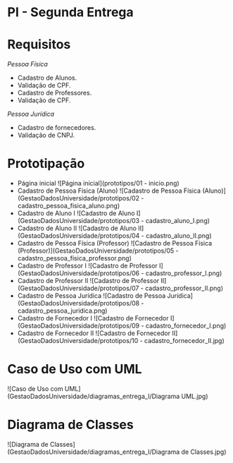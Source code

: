 # PI - Segunda Entrega
# Requisitos
_Pessoa Física_
- Cadastro de Alunos.
- Validação de CPF.
- Cadastro de Professores.
- Validação de CPF.

_Pessoa Jurídica_
- Cadastro de fornecedores.
- Validação de CNPJ.

# Prototipação
- Página inicial
![Página inicial](prototipos/01 - inicio.png)
- Cadastro de Pessoa Física (Aluno)
![Cadastro de Pessoa Física (Aluno)](GestaoDadosUniversidade/prototipos/02 - cadastro_pessoa_fisica_aluno.png)
- Cadastro de Aluno I
![Cadastro de Aluno I](GestaoDadosUniversidade/prototipos/03 - cadastro_aluno_I.png)
- Cadastro de Aluno II
![Cadastro de Aluno II](GestaoDadosUniversidade/prototipos/04 - cadastro_aluno_II.png)
- Cadastro de Pessoa Física (Professor)
![Cadastro de Pessoa Física (Professor)](GestaoDadosUniversidade/prototipos/05 - cadastro_pessoa_fisica_professor.png)
- Cadastro de Professor I
![Cadastro de Professor I](GestaoDadosUniversidade/prototipos/06 - cadastro_professor_I.png)
- Cadastro de Professor II
![Cadastro de Professor II](GestaoDadosUniversidade/prototipos/07 - cadastro_professor_II.png)
- Cadastro de Pessoa Jurídica
![Cadastro de Pessoa Jurídica](GestaoDadosUniversidade/prototipos/08 - cadastro_pessoa_juridica.png)
- Cadastro de Fornecedor I
![Cadastro de Fornecedor I](GestaoDadosUniversidade/prototipos/09 - cadastro_fornecedor_I.png)
- Cadastro de Fornecedor II
![Cadastro de Fornecedor II](GestaoDadosUniversidade/prototipos/10 - cadastro_fornecedor_II.jpg)

# Caso de Uso com UML
![Caso de Uso com UML](GestaoDadosUniversidade/diagramas_entrega_I/Diagrama UML.jpg)

# Diagrama de Classes
![Diagrama de Classes](GestaoDadosUniversidade/diagramas_entrega_I/Diagrama de Classes.jpg)
